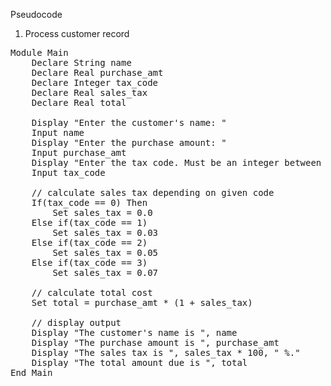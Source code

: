 Pseudocode
1) Process customer record 
<pre>
Module Main
	Declare String name
	Declare Real purchase_amt
	Declare Integer tax_code
	Declare Real sales_tax
	Declare Real total

	Display "Enter the customer's name: "
	Input name
	Display "Enter the purchase amount: "
	Input purchase_amt
	Display "Enter the tax code. Must be an integer between 0 and 3: "
	Input tax_code

	// calculate sales tax depending on given code
	If(tax_code == 0) Then
		Set sales_tax = 0.0
	Else if(tax_code == 1)
		Set sales_tax = 0.03
	Else if(tax_code == 2)
		Set sales_tax = 0.05
	Else if(tax_code == 3)
		Set sales_tax = 0.07

	// calculate total cost
	Set total = purchase_amt * (1 + sales_tax)

	// display output
	Display "The customer's name is ", name
	Display "The purchase amount is ", purchase_amt
	Display "The sales tax is ", sales_tax * 100, " %."
	Display "The total amount due is ", total
End Main
</pre>
